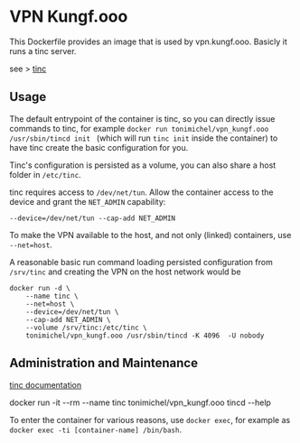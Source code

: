 # VPN Kungf.ooo


This Dockerfile provides an image that is used by vpn.kungf.ooo. 
Basicly it runs a tinc server. 

see > [tinc](http://www.tinc-vpn.org) 

## Usage

The default entrypoint of the container is tinc, so you can directly issue commands to tinc, 
for example `docker run tonimichel/vpn_kungf.ooo /usr/sbin/tincd init ` (which will run `tinc init` inside the container) 
to have tinc create the basic configuration for you. 

Tinc's configuration is persisted as a volume, 
you can also share a host folder in `/etc/tinc`.

tinc requires access to `/dev/net/tun`. Allow the container access to the device and grant the `NET_ADMIN` capability:

    --device=/dev/net/tun --cap-add NET_ADMIN

To make the VPN available to the host, 
and not only (linked) containers, use `--net=host`.

A reasonable basic run command loading persisted configuration from `/srv/tinc` and creating the VPN on the host network would be

    docker run -d \
        --name tinc \
        --net=host \
        --device=/dev/net/tun \
        --cap-add NET_ADMIN \
        --volume /srv/tinc:/etc/tinc \
        tonimichel/vpn_kungf.ooo /usr/sbin/tincd -K 4096  -U nobody


## Administration and Maintenance

[tinc documentation](http://www.tinc-vpn.org/documentation-1.1/)

docker run -it --rm --name tinc tonimichel/vpn_kungf.ooo tincd --help

To enter the container for various reasons, 
use `docker exec`, for example as `docker exec -ti [container-name] /bin/bash`.